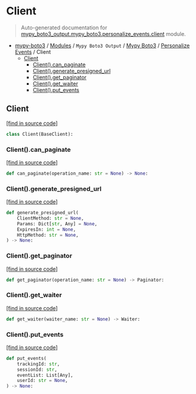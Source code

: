 # Client

> Auto-generated documentation for [mypy_boto3_output.mypy_boto3.personalize_events.client](https://github.com/vemel/mypy_boto3/blob/master/mypy_boto3_output/mypy_boto3/personalize_events/client.py) module.

- [mypy-boto3](../../../README.md#mypy_boto3) / [Modules](../../../MODULES.md#mypy-boto3-modules) / `Mypy Boto3 Output` / [Mypy Boto3](../index.md#mypy-boto3) / [Personalize Events](index.md#personalize-events) / Client
    - [Client](#client)
        - [Client().can_paginate](#clientcan_paginate)
        - [Client().generate_presigned_url](#clientgenerate_presigned_url)
        - [Client().get_paginator](#clientget_paginator)
        - [Client().get_waiter](#clientget_waiter)
        - [Client().put_events](#clientput_events)

## Client

[[find in source code]](https://github.com/vemel/mypy_boto3/blob/master/mypy_boto3_output/mypy_boto3/personalize_events/client.py#L12)

```python
class Client(BaseClient):
```

### Client().can_paginate

[[find in source code]](https://github.com/vemel/mypy_boto3/blob/master/mypy_boto3_output/mypy_boto3/personalize_events/client.py#L15)

```python
def can_paginate(operation_name: str = None) -> None:
```

### Client().generate_presigned_url

[[find in source code]](https://github.com/vemel/mypy_boto3/blob/master/mypy_boto3_output/mypy_boto3/personalize_events/client.py#L19)

```python
def generate_presigned_url(
    ClientMethod: str = None,
    Params: Dict[str, Any] = None,
    ExpiresIn: int = None,
    HttpMethod: str = None,
) -> None:
```

### Client().get_paginator

[[find in source code]](https://github.com/vemel/mypy_boto3/blob/master/mypy_boto3_output/mypy_boto3/personalize_events/client.py#L29)

```python
def get_paginator(operation_name: str = None) -> Paginator:
```

### Client().get_waiter

[[find in source code]](https://github.com/vemel/mypy_boto3/blob/master/mypy_boto3_output/mypy_boto3/personalize_events/client.py#L33)

```python
def get_waiter(waiter_name: str = None) -> Waiter:
```

### Client().put_events

[[find in source code]](https://github.com/vemel/mypy_boto3/blob/master/mypy_boto3_output/mypy_boto3/personalize_events/client.py#L37)

```python
def put_events(
    trackingId: str,
    sessionId: str,
    eventList: List[Any],
    userId: str = None,
) -> None:
```
